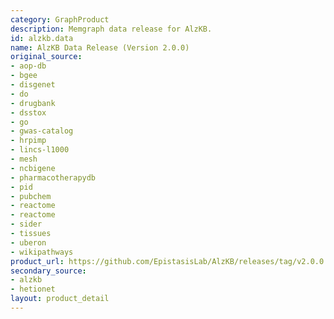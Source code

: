 ```yaml
---
category: GraphProduct
description: Memgraph data release for AlzKB.
id: alzkb.data
name: AlzKB Data Release (Version 2.0.0)
original_source:
- aop-db
- bgee
- disgenet
- do
- drugbank
- dsstox
- go
- gwas-catalog
- hrpimp
- lincs-l1000
- mesh
- ncbigene
- pharmacotherapydb
- pid
- pubchem
- reactome
- reactome
- sider
- tissues
- uberon
- wikipathways
product_url: https://github.com/EpistasisLab/AlzKB/releases/tag/v2.0.0
secondary_source:
- alzkb
- hetionet
layout: product_detail
---
```

